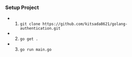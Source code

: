 ### Setup Project
- 1. `git clone https://github.com/kitsada8621/golang-authentication.git`
- 2. `go get .`
- 3. `go run main.go`